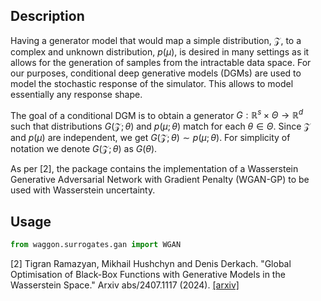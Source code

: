 ## Description

Having a generator model that would map a simple distribution, $\mathcal{Z}$, to a complex and unknown distribution, $p(\mu)$, is desired in many settings as it allows for the generation of samples from the intractable data space. For our purposes, conditional deep generative models (DGMs) are used to model the stochastic response of the simulator. This allows to model essentially any response shape.

The goal of a conditional DGM is to obtain a generator $G: \mathbb{R}^s \times \Theta \rightarrow \mathbb{R}^d$ such that distributions $G(\mathcal{Z}; \theta)$ and $p(\mu; \theta)$ match for each $\theta \in \Theta$. Since $\mathcal{Z}$ and $p(\mu)$ are independent, we get $G(\mathcal{Z}; \theta) \sim p(\mu; \theta)$. For simplicity of notation we denote $G(\mathcal{Z}; \theta)$ as $G(\theta)$.

As per [2], the package contains the implementation of a Wasserstein Generative Adversarial Network with Gradient Penalty (WGAN-GP) to be used with Wasserstein uncertainty.

<!-- Thus, we explore the search space by training a deep generative surrogate $G$ on the set of ground truths $\mathcal{M}$. For each value $\theta \in \Theta$, we can generate the corresponding response of the simulator $\nu (\theta) = G(\theta)$, i.e., $\nu$ is the predictive distribution at $\theta$. -->


## Usage

```python
from waggon.surrogates.gan import WGAN
```

[2] Tigran Ramazyan, Mikhail Hushchyn and Denis Derkach. "Global Optimisation of Black-Box Functions with Generative Models in the Wasserstein Space." Arxiv abs/2407.1117 (2024). [[arxiv]](https://arxiv.org/abs/2407.11917)